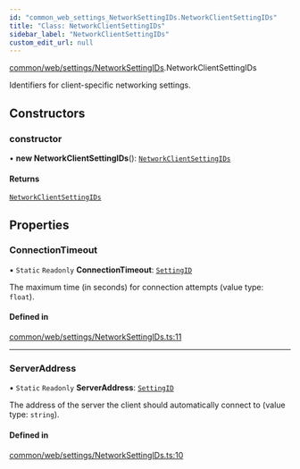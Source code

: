```yaml
---
id: "common_web_settings_NetworkSettingIDs.NetworkClientSettingIDs"
title: "Class: NetworkClientSettingIDs"
sidebar_label: "NetworkClientSettingIDs"
custom_edit_url: null
---
```


[common/web/settings/NetworkSettingIDs](../modules/common_web_settings_NetworkSettingIDs.md).NetworkClientSettingIDs

Identifiers for client-specific networking settings.

## Constructors

### constructor

• **new NetworkClientSettingIDs**(): [`NetworkClientSettingIDs`](common_web_settings_NetworkSettingIDs.NetworkClientSettingIDs.md)

#### Returns

[`NetworkClientSettingIDs`](common_web_settings_NetworkSettingIDs.NetworkClientSettingIDs.md)

## Properties

### ConnectionTimeout

▪ `Static` `Readonly` **ConnectionTimeout**: [`SettingID`](common_web_utils_config_SettingID.SettingID.md)

The maximum time (in seconds) for connection attempts (value type: ``float``).

#### Defined in

[common/web/settings/NetworkSettingIDs.ts:11](https://github.com/Soroush9978/rds-ng/blob/3365237/src/common/web/settings/NetworkSettingIDs.ts#L11)

___

### ServerAddress

▪ `Static` `Readonly` **ServerAddress**: [`SettingID`](common_web_utils_config_SettingID.SettingID.md)

The address of the server the client should automatically connect to (value type: ``string``).

#### Defined in

[common/web/settings/NetworkSettingIDs.ts:10](https://github.com/Soroush9978/rds-ng/blob/3365237/src/common/web/settings/NetworkSettingIDs.ts#L10)
